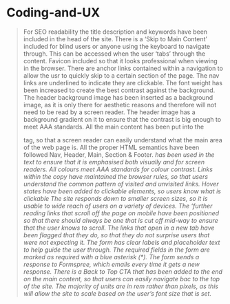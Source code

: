 # Coding-and-UX
> For SEO readability the title description and keywords have been included in the head of the site. 
> There is a ‘Skip to Main Content’ included for blind users or anyone using the keyboard to navigate through. This can be accessed when the user ‘tabs’ through the content.
> Favicon included so that it looks professional when viewing in the browser.
> There are anchor links contained within a navigation to allow the usr to quickly skip to a certain section of the page.
> The nav links are underlined to indicate they are clickable. The font weight has been increased to create the best contrast against the background.
> The header background image has been inserted as a background image, as it is only there for aesthetic reasons and therefore will not need to be read by a screen reader. 
> The header image has a background gradient on it to ensure that the contrast is big enough to meet AAA standards.
> All the main content has been put into the <main> tag, so that a screen reader can easily understand what the main area of the web page is. 
> All the proper HTML semantics have been followed Nav, Header, Main, Section & Footer. 
> <em> has been used in the text to ensure that it is emphasised both visually and for screen readers.
> All colours meet AAA standards for colour contrast.
> Links within the copy have maintained the browser rules, so that users understand the common pattern of visited and unvisited links.
> Hover states have been added to clickable elements, so users know what is clickable
> The site responds down to smaller screen sizes, so it is usable to wide reach of users on a variety of devices. 
> The ‘further reading links that scroll off the page on mobile have been positioned so that there should always be one that is cut off mid-way to ensure that the user knows to scroll.
> The links that open in a new tab have been flagged that they do, so that they do not surprise users that were not expecting it. 
> The form has clear labels and placeholder text to help guide the user through.
> The required fields in the form are marked as required with a blue asterisk (*).
> The form sends a response to Formspree, which emails every time it gets a new response. 
> There is a Back to Top CTA that has been added to the end on the main content, so that users can easily navigate bac to the top of the site.
> The majority of units are in rem rather than pixels, as this will allow the site to scale based on the user’s font size that is set. 
